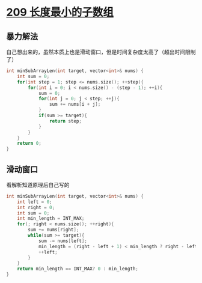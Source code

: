 # [209 长度最小的子数组](https://leetcode.cn/problems/minimum-size-subarray-sum/)

## 暴力解法

自己想出来的，虽然本质上也是滑动窗口，但是时间复杂度太高了（超出时间限制了）

```c++
int minSubArrayLen(int target, vector<int>& nums) {
    int sum = 0;
    for(int step = 1; step <= nums.size(); ++step){
        for(int i = 0; i < nums.size() - (step - 1); ++i){
            sum = 0;
            for(int j = 0; j < step; ++j){
                sum += nums[i + j];
            }
            if(sum >= target){
                return step;
            }
        }
    }
    return 0;
}
```

## 滑动窗口

看解析知道原理后自己写的

```c++
int minSubArrayLen(int target, vector<int>& nums) {
    int left = 0;
    int right = 0;
    int sum = 0;
    int min_length = INT_MAX;
    for(; right < nums.size(); ++right){
        sum += nums[right];
        while(sum >= target){
            sum -= nums[left];
            min_length = (right - left + 1) < min_length ? right - left + 1 : min_length;
            ++left;
        }
    }
    return min_length == INT_MAX? 0 : min_length;
}
```


